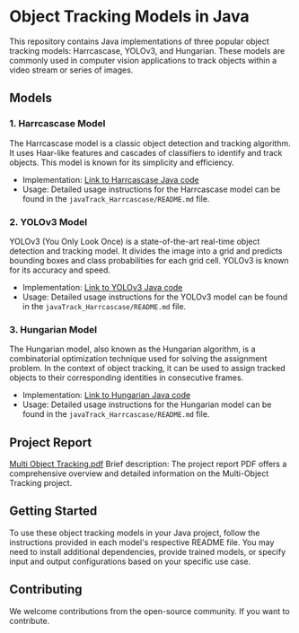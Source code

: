 # Object Tracking Models in Java

This repository contains Java implementations of three popular object tracking models: Harrcascase, YOLOv3, and Hungarian. These models are commonly used in computer vision applications to track objects within a video stream or series of images.

## Models

### 1. Harrcascase Model

The Harrcascase model is a classic object detection and tracking algorithm. It uses Haar-like features and cascades of classifiers to identify and track objects. This model is known for its simplicity and efficiency.

- Implementation: [Link to Harrcascase Java code](/javaTrack_Harrcascase/)
- Usage: Detailed usage instructions for the Harrcascase model can be found in the `javaTrack_Harrcascase/README.md` file.

### 2. YOLOv3 Model

YOLOv3 (You Only Look Once) is a state-of-the-art real-time object detection and tracking model. It divides the image into a grid and predicts bounding boxes and class probabilities for each grid cell. YOLOv3 is known for its accuracy and speed.

- Implementation: [Link to YOLOv3 Java code](/javaTrack_Yolo/)
- Usage: Detailed usage instructions for the YOLOv3 model can be found in the `javaTrack_Harrcascase/README.md` file.

### 3. Hungarian Model

The Hungarian model, also known as the Hungarian algorithm, is a combinatorial optimization technique used for solving the assignment problem. In the context of object tracking, it can be used to assign tracked objects to their corresponding identities in consecutive frames.

- Implementation: [Link to Hungarian Java code](/javaTrack_Hungarian/)
- Usage: Detailed usage instructions for the Hungarian model can be found in the `javaTrack_Harrcascase/README.md` file.

## Project Report

[Multi Object Tracking.pdf](https://github.com/ShauryaChatterjee02/Multi-Object-Tracking/files/13379074/Multi.Object.Tracking.pdf)
Brief description: The project report PDF offers a comprehensive overview and detailed information on the Multi-Object Tracking project.

## Getting Started

To use these object tracking models in your Java project, follow the instructions provided in each model's respective README file. You may need to install additional dependencies, provide trained models, or specify input and output configurations based on your specific use case.

## Contributing

We welcome contributions from the open-source community. If you want to contribute.

